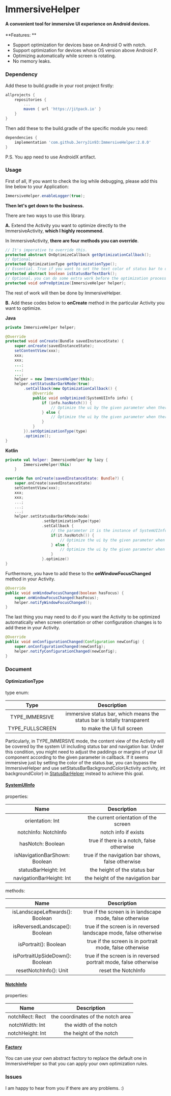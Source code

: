 # ImmersiveHelper
#### A convenient tool for immersive UI experience on Android devices.

**Features: **

* Support optimization for devices base on Android O with notch.
* Support optimization for devices whose OS version above Android P.
* Optimizing automatically while screen is rotating.
* No memory leaks.



### Dependency

Add these to build.gradle in your root project firstly:

```groovy
allprojects {
	repositories {
		...
		maven { url 'https://jitpack.io' }
	}
}
```

Then add these to the build.gradle of the specific module you need:

```groovy
dependencies {
	implementation 'com.github.JerryJin93:ImmersiveHelper:2.0.0'
}
```

P.S. You app need to use AndroidX artifact.



### Usage

First of all, If you want to check the log while debugging, please add this line below to your Application:

```java
ImmersiveHelper.enableLogger(true);
```

**Then let's get down to the business.**

There are two ways to use this library.

<b>A.</b> Extend the Activity you want to optimize directly to the ImmersiveActivity, **which I highly recommend.**

In ImmersiveActivity, **there are four methods you can override**.

```java
// It's imperative to override this.
protected abstract OnOptimizeCallback getOptimizationCallback();
// Optional.
protected OptimizationType getOptimizationType();
// Essential. True if you want to set the text color of status bar to dark, false otherwise.
protected abstract boolean isStatusBarTextDark();
// Optional，you can do some extra work before the optimization process, replace the factory if you need, for instance.
protected void onPreOptimize(ImmersiveHelper helper);
```

The rest of work will then be done by ImmersiveHelper.

<b>B.</b> Add these codes below to **onCreate** method in the particular Activity you want to optimize.

**Java**

```java
private ImmersiveHelper helper;

@Override
protected void onCreate(Bundle savedInstanceState) {
    super.onCreate(savedInstanceState);
    setContentView(xxx);
    xxx;
    xxx;
    ...;
    ...;
    ...;
    helper = new ImmersiveHelper(this);
    helper.setStatusBarDarkMode(true)
        .setCallback(new OptimizationCallback() {
            @Override
            public void onOptimized(SystemUIInfo info) {
                if (info.hasNotch()) {
                    // Optimize the ui by the given parameter when there is notch presented.
                } else {
                    // Optimize the ui by the given parameter when there isn't notch presented.
                }
            }
        }).setOptimizationType(type)
        .optimize();
}
```

**Kotlin**

```kotlin
private val helper: ImmersiveHelper by lazy {
        ImmersiveHelper(this)
    }

override fun onCreate(savedInstanceState: Bundle?) {
    super.onCreate(savedInstanceState)
    setContentView(xxx);
    xxx;
    xxx;
    ...;
    ...;
    ...;
    helper.setStatusBarDarkMode(mode)
                .setOptimizationType(type)
                .setCallback {
                    // the parameter it is the instance of SystemUIInfo whose document is below.
					if(it.hasNotch()) {
                        // Optimize the ui by the given parameter when there is notch presented.
                    } else {
                        // Optimize the ui by the given parameter when there isn't notch presented.
                    }
                }.optimize()
}
```

Furthermore, you have to add these to the **onWindowFocusChanged** method in your Activity.

```java
@Override
public void onWindowFocusChanged(boolean hasFocus) {
    super.onWindowFocusChanged(hasFocus);
    helper.notifyWindowFocusChanged();
}
```

The last thing you may need to do if you want the Activity to be optimized automatically when screen orientation or other configuration changes is to add these in your Activity.

```java
@Override
public void onConfigurationChanged(Configuration newConfig) {
    super.onConfigurationChanged(newConfig);
    helper.notifyConfigurationChanged(newConfig);
}
```



### Document

#### OptimizationType

type enum:

|      Type       |                         Description                          |
| :-------------: | :----------------------------------------------------------: |
| TYPE_IMMERSIVE  | immersive status bar, which means the status bar is totally transparent |
| TYPE_FULLSCREEN |                  to make the UI full screen                  |

Particularly, in TYPE_IMMERSIVE mode, the content view of the Activity will be covered by the system UI including status bar and navigation bar. Under this condition, you might need to adjust the paddings or margins of your UI component according to the given parameter in callback. If it seems immersive just by setting the color of the status bar, you can bypass the ImmersiveHelper and use setStatusBarBackgroundColor(Activity activity, int backgroundColor) in [StatusBarHelper](../helper/src/main/java/com/jerryjin/kit/utils/statusBar/StatusBarHelper.java) instead to achieve this goal.



#### [SystemUIInfo](../helper/src/main/java/com/jerryjin/kit/model/SystemUIInfo.java)

properties:

|             Name              |                    Description                    |
| :---------------------------: | :-----------------------------------------------: |
|       orientation: Int        |       the current orientation of the screen       |
|     notchInfo: NotchInfo      |               notch info if exists                |
|       hasNotch: Boolean       |     true if there is a notch, false otherwise     |
| isNavigationBarShown: Boolean | true if the navigation bar shows, false otherwise |
|     statusBarHeight: Int      |           the height of the status bar            |
|   navigationBarHeight: Int    |         the height of the navigation bar          |

methods: 

|              Name               |                         Description                          |
| :-----------------------------: | :----------------------------------------------------------: |
| isLandscapeLeftwards(): Boolean |   true if the screen is in landscape mode, false otherwise   |
| isReversedLandscape(): Boolean  | true if the screen is in reversed landscape mode, false otherwise |
|      isPortrait(): Boolean      |   true if the screen is in portrait mode, false otherwise    |
| isPortraitUpSideDown(): Boolean | true if the screen is in reversed portrait mode, false otherwise |
|     resetNotchInfo(): Unit      |                     reset the NotchInfo                      |



#### [NotchInfo](../helper/src/main/java/com/jerryjin/kit/model/NotchInfo.java)

properties:

|       Name       |            Description            |
| :--------------: | :-------------------------------: |
| notchRect: Rect  | the coordinates of the notch area |
| notchWidth: Int  |      the width of the notch       |
| notchHeight: Int |      the height of the notch      |



#### [Factory](../helper/src/main/java/com/jerryjin/kit/interfaces/Factory.java)

You can use your own abstract factory to replace the default one in ImmersiveHelper so that you can apply your own optimization rules.



### Issues

I am happy to hear from you if there are any problems. :)
